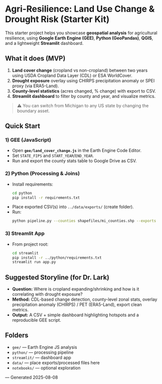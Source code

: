 # Agri-Resilience: Land Use Change & Drought Risk (Starter Kit)

This starter project helps you showcase **geospatial analysis** for agricultural resilience, using **Google Earth Engine (GEE)**, **Python (GeoPandas)**, **QGIS**, and a lightweight **Streamlit** dashboard.

## What it does (MVP)
1. **Land cover change** (cropland vs non-cropland) between two years using USDA Cropland Data Layer (CDL) or ESA WorldCover.
2. **Drought exposure** overlay using CHIRPS precipitation anomaly or SPEI proxy (via ERA5-Land).
3. **County-level statistics** (acres changed, % change) with export to CSV.
4. **Streamlit dashboard** to filter by county and year, and visualize metrics.

> ⚠️ You can switch from Michigan to any US state by changing the boundary asset.

## Quick Start
### 1) GEE (JavaScript)
- Open **`gee/land_cover_change.js`** in the Earth Engine Code Editor.
- Set `STATE_FIPS` and `START_YEAR`/`END_YEAR`.
- Run and export the county stats table to Google Drive as CSV.

### 2) Python (Processing & Joins)
- Install requirements:
  ```bash
  cd python
  pip install -r requirements.txt
  ```
- Place exported CSV(s) into `../data/exports/` (create folder).
- Run:
  ```bash
  python pipeline.py --counties shapefiles/mi_counties.shp --exports ../data/exports --out ../data/processed/metrics.csv
  ```

### 3) Streamlit App
- From project root:
  ```bash
  cd streamlit
  pip install -r ../python/requirements.txt
  streamlit run app.py
  ```

## Suggested Storyline (for Dr. Lark)
- **Question:** Where is cropland expanding/shrinking and how is it correlating with drought exposure?
- **Method:** CDL-based change detection, county-level zonal stats, overlay precipitation anomaly (CHIRPS) / PET (ERA5-Land), export clean metrics.
- **Output:** A CSV + simple dashboard highlighting hotspots and a reproducible GEE script.

## Folders
- `gee/` — Earth Engine JS analysis
- `python/` — processing pipeline
- `streamlit/` — dashboard app
- `data/` — place exports/processed files here
- `notebooks/` — optional exploration

— Generated 2025-08-08

